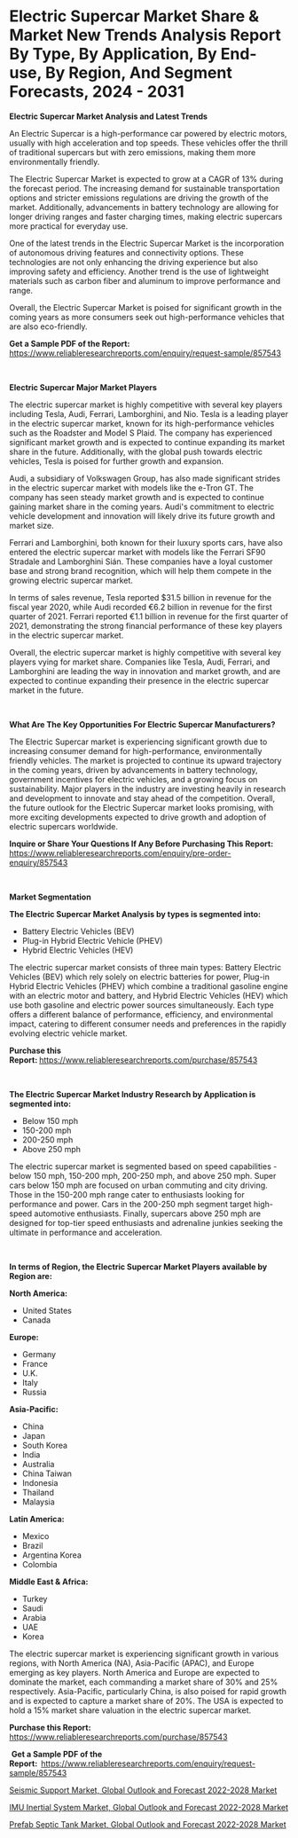 <p><h1>Electric Supercar Market Share & Market New Trends Analysis Report By Type, By Application, By End-use, By Region, And Segment Forecasts, 2024 - 2031</h1></p><p><strong>Electric Supercar Market Analysis and Latest Trends</strong></p>
<p><p>An Electric Supercar is a high-performance car powered by electric motors, usually with high acceleration and top speeds. These vehicles offer the thrill of traditional supercars but with zero emissions, making them more environmentally friendly.</p><p>The Electric Supercar Market is expected to grow at a CAGR of 13% during the forecast period. The increasing demand for sustainable transportation options and stricter emissions regulations are driving the growth of the market. Additionally, advancements in battery technology are allowing for longer driving ranges and faster charging times, making electric supercars more practical for everyday use.</p><p>One of the latest trends in the Electric Supercar Market is the incorporation of autonomous driving features and connectivity options. These technologies are not only enhancing the driving experience but also improving safety and efficiency. Another trend is the use of lightweight materials such as carbon fiber and aluminum to improve performance and range.</p><p>Overall, the Electric Supercar Market is poised for significant growth in the coming years as more consumers seek out high-performance vehicles that are also eco-friendly.</p></p>
<p><strong>Get a Sample PDF of the Report:&nbsp;</strong> <a href="https://www.reliableresearchreports.com/enquiry/request-sample/857543">https://www.reliableresearchreports.com/enquiry/request-sample/857543</a></p>
<p>&nbsp;</p>
<p><strong>Electric Supercar Major Market Players</strong></p>
<p><p>The electric supercar market is highly competitive with several key players including Tesla, Audi, Ferrari, Lamborghini, and Nio. Tesla is a leading player in the electric supercar market, known for its high-performance vehicles such as the Roadster and Model S Plaid. The company has experienced significant market growth and is expected to continue expanding its market share in the future. Additionally, with the global push towards electric vehicles, Tesla is poised for further growth and expansion.</p><p>Audi, a subsidiary of Volkswagen Group, has also made significant strides in the electric supercar market with models like the e-Tron GT. The company has seen steady market growth and is expected to continue gaining market share in the coming years. Audi's commitment to electric vehicle development and innovation will likely drive its future growth and market size.</p><p>Ferrari and Lamborghini, both known for their luxury sports cars, have also entered the electric supercar market with models like the Ferrari SF90 Stradale and Lamborghini Sián. These companies have a loyal customer base and strong brand recognition, which will help them compete in the growing electric supercar market.</p><p>In terms of sales revenue, Tesla reported $31.5 billion in revenue for the fiscal year 2020, while Audi recorded €6.2 billion in revenue for the first quarter of 2021. Ferrari reported €1.1 billion in revenue for the first quarter of 2021, demonstrating the strong financial performance of these key players in the electric supercar market.</p><p>Overall, the electric supercar market is highly competitive with several key players vying for market share. Companies like Tesla, Audi, Ferrari, and Lamborghini are leading the way in innovation and market growth, and are expected to continue expanding their presence in the electric supercar market in the future.</p></p>
<p>&nbsp;</p>
<p><strong>What Are The Key Opportunities For Electric Supercar Manufacturers?</strong></p>
<p><p>The Electric Supercar market is experiencing significant growth due to increasing consumer demand for high-performance, environmentally friendly vehicles. The market is projected to continue its upward trajectory in the coming years, driven by advancements in battery technology, government incentives for electric vehicles, and a growing focus on sustainability. Major players in the industry are investing heavily in research and development to innovate and stay ahead of the competition. Overall, the future outlook for the Electric Supercar market looks promising, with more exciting developments expected to drive growth and adoption of electric supercars worldwide.</p></p>
<p><strong>Inquire or Share Your Questions If Any Before Purchasing This Report:</strong> <a href="https://www.reliableresearchreports.com/enquiry/pre-order-enquiry/857543">https://www.reliableresearchreports.com/enquiry/pre-order-enquiry/857543</a></p>
<p>&nbsp;</p>
<p><strong>Market Segmentation</strong></p>
<p><strong>The Electric Supercar Market Analysis by types is segmented into:</strong></p>
<p><ul><li>Battery Electric Vehicles (BEV)</li><li>Plug-in Hybrid Electric Vehicle (PHEV)</li><li>Hybrid Electric Vehicles (HEV)</li></ul></p>
<p><p>The electric supercar market consists of three main types: Battery Electric Vehicles (BEV) which rely solely on electric batteries for power, Plug-in Hybrid Electric Vehicles (PHEV) which combine a traditional gasoline engine with an electric motor and battery, and Hybrid Electric Vehicles (HEV) which use both gasoline and electric power sources simultaneously. Each type offers a different balance of performance, efficiency, and environmental impact, catering to different consumer needs and preferences in the rapidly evolving electric vehicle market.</p></p>
<p><strong>Purchase this Report:&nbsp;</strong><a href="https://www.reliableresearchreports.com/purchase/857543">https://www.reliableresearchreports.com/purchase/857543</a></p>
<p>&nbsp;</p>
<p><strong>The Electric Supercar Market Industry Research by Application is segmented into:</strong></p>
<p><ul><li>Below 150 mph</li><li>150-200 mph</li><li>200-250 mph</li><li>Above 250 mph</li></ul></p>
<p><p>The electric supercar market is segmented based on speed capabilities - below 150 mph, 150-200 mph, 200-250 mph, and above 250 mph. Super cars below 150 mph are focused on urban commuting and city driving. Those in the 150-200 mph range cater to enthusiasts looking for performance and power. Cars in the 200-250 mph segment target high-speed automotive enthusiasts. Finally, supercars above 250 mph are designed for top-tier speed enthusiasts and adrenaline junkies seeking the ultimate in performance and acceleration.</p></p>
<p>&nbsp;</p>
<p><strong>In terms of Region, the Electric Supercar Market Players available by Region are:</strong></p>
<p>
    <p> <strong> North America: </strong>
        <ul>
            <li>United States</li>
            <li>Canada</li>
        </ul>
        </p> 
    <p> <strong> Europe: </strong>
        <ul>
            <li>Germany</li>
            <li>France</li>
            <li>U.K.</li>
            <li>Italy</li>
            <li>Russia</li>
        </ul>
        </p> 
    <p> <strong> Asia-Pacific: </strong>
        <ul>
            <li>China</li>
            <li>Japan</li>
            <li>South Korea</li>
            <li>India</li>
            <li>Australia</li>
            <li>China Taiwan</li>
            <li>Indonesia</li>
            <li>Thailand</li>
            <li>Malaysia</li>
        </ul>
        </p> 
    <p> <strong> Latin America: </strong>
        <ul>
            <li>Mexico</li>
            <li>Brazil</li>
            <li>Argentina Korea</li>
            <li>Colombia</li>
        </ul>
        </p> 
    <p> <strong> Middle East & Africa: </strong>
        <ul>
            <li>Turkey</li>
            <li>Saudi</li>
            <li>Arabia</li>
            <li>UAE</li>
            <li>Korea</li>
        </ul>
    </p>
    </p>
<p><p>The electric supercar market is experiencing significant growth in various regions, with North America (NA), Asia-Pacific (APAC), and Europe emerging as key players. North America and Europe are expected to dominate the market, each commanding a market share of 30% and 25% respectively. Asia-Pacific, particularly China, is also poised for rapid growth and is expected to capture a market share of 20%. The USA is expected to hold a 15% market share valuation in the electric supercar market.</p></p>
<p><strong>Purchase this Report: </strong><a href="https://www.reliableresearchreports.com/purchase/857543">https://www.reliableresearchreports.com/purchase/857543</a></p>
<p>&nbsp;<strong>Get a Sample PDF of the Report:&nbsp;&nbsp;</strong><a href="https://www.reliableresearchreports.com/enquiry/request-sample/857543">https://www.reliableresearchreports.com/enquiry/request-sample/857543</a></p>
<p><strong></strong></p>
<p><p><a href="https://view.publitas.com/reportprime-1/seismic-support-market-global-outlook-and-forecast-2022-2028-market-share-market-new-trends-analysis-report-by-type-by-application-by-end-use-by-region-and-segment-forecasts-2023-2030/">Seismic Support Market, Global Outlook and Forecast 2022-2028 Market</a></p><p><a href="https://view.publitas.com/reportprime-1/imu-inertial-system-market-global-outlook-and-forecast-2022-2028-market-size-market-share-and-global-market-analysis-report-2023-2030/">IMU Inertial System Market, Global Outlook and Forecast 2022-2028 Market</a></p><p><a href="https://view.publitas.com/reportprime-1/prefab-septic-tank-market-global-outlook-and-forecast-2022-2028-market-size-market-share-and-global-market-analysis-report-2023-2030/">Prefab Septic Tank Market, Global Outlook and Forecast 2022-2028 Market</a></p></p>